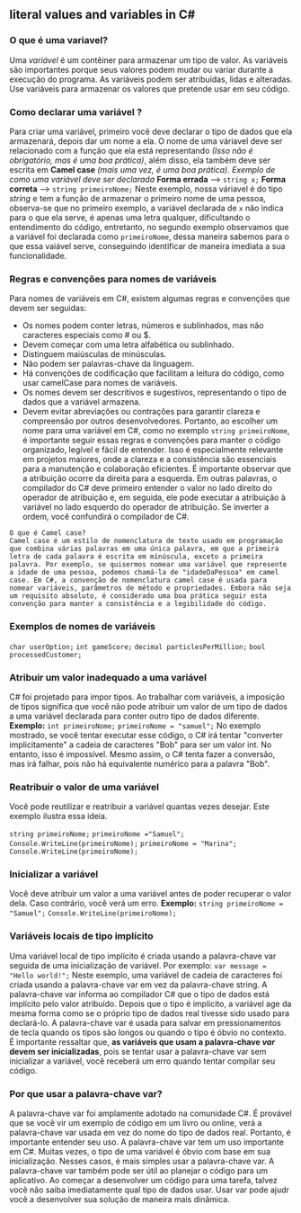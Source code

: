 ## literal values ​​and variables in C#

### O que é uma variavel?

Uma *variável* é um contêiner para armazenar um tipo de valor. As variáveis são importantes porque seus valores podem mudar ou variar durante a execução do programa. As variáveis podem ser atribuídas, lidas e alteradas. Use variáveis para armazenar os valores que pretende usar em seu código.

### Como declarar uma variável ?

Para criar uma variável, primeiro você deve declarar o tipo de dados que ela armazenará, depois dar um nome a ela. O nome de uma váriavel deve ser relacionado com a função que ela está representando *(Isso não é obrigatório, mas é uma boa prática)*, além disso, ela também deve ser escrita em **Camel case** *(mais uma vez, é uma boa prática)*.
*Exemplo de como uma variável deve ser declarada*
**Forma errada** -->  `string x;`
**Forma correta** --> `string primeiroNome;`
Neste exemplo, nossa váriavel é do tipo *string* e tem a função de armazenar o primeiro nome de uma pessoa, observa-se que no primeiro exemplo, a variável declarada de `x` não indica para o que ela serve, é apenas uma letra qualquer, dificultando o entendimento do código, entretanto, no segundo exemplo observamos que a variável foi declarada como `primeiroNome`, dessa maneira sabemos para o que essa vaiável serve, conseguindo identificar de maneira imediata a sua funcionalidade.

### Regras e convenções para nomes de variáveis

Para nomes de variáveis em C#, existem algumas regras e convenções que devem ser seguidas:

- Os nomes podem conter letras, números e sublinhados, mas não caracteres especiais como # ou $.
- Devem começar com uma letra alfabética ou sublinhado.
- Distinguem maiúsculas de minúsculas.
- Não podem ser palavras-chave da linguagem.
- Há convenções de codificação que facilitam a leitura do código, como usar camelCase para nomes de variáveis.
- Os nomes devem ser descritivos e sugestivos, representando o tipo de dados que a variável armazena.
- Devem evitar abreviações ou contrações para garantir clareza e compreensão por outros desenvolvedores.
Portanto, ao escolher um nome para uma variável em C#, como no exemplo `string primeiroNome`, é importante seguir essas regras e convenções para manter o código organizado, legível e fácil de entender. Isso é especialmente relevante em projetos maiores, onde a clareza e a consistência são essenciais para a manutenção e colaboração eficientes. 
É importante observar que a atribuição ocorre da direita para a esquerda. Em outras palavras, o compilador do C# deve primeiro entender o valor no lado direito do operador de atribuição e, em seguida, ele pode executar a atribuição à variável no lado esquerdo do operador de atribuição. Se inverter a ordem, você confundirá o compilador de C#.


`O que é Camel case?                                                                      Camel case é um estilo de nomenclatura de texto usado em programação que combina várias palavras em uma única palavra, em que a primeira letra de cada palavra é escrita em minúscula, exceto a primeira palavra. Por exemplo, se quisermos nomear uma variável que represente a idade de uma pessoa, podemos chamá-la de "idadeDaPessoa" em camel case. Em C#, a convenção de nomenclatura camel case é usada para nomear variáveis, parâmetros de método e propriedades. Embora não seja um requisito absoluto, é considerado uma boa prática seguir esta convenção para manter a consistência e a legibilidade do código.`

### Exemplos de nomes de variáveis

`char userOption;` 
`int gameScore;`
`decimal particlesPerMillion;`
`bool processedCustomer;`

### Atribuir um valor inadequado a uma variável

C# foi projetado para impor tipos. Ao trabalhar com variáveis, a imposição de tipos significa que você não pode atribuir um valor de um tipo de dados a uma variável declarada para conter outro tipo de dados diferente.
**Exemplo:**
`int primeiroNome;`
`primeiroNome = "samuel";`
No exemplo mostrado, se você tentar executar esse código, o C# irá tentar "converter implicitamente" a cadeia de caracteres "Bob" para ser um valor int. No entanto, isso é impossível. Mesmo assim, o C# tenta fazer a conversão, mas irá falhar, pois não há equivalente numérico para a palavra "Bob".

### Reatribuir o valor de uma variável

Você pode reutilizar e reatribuir a variável quantas vezes desejar. Este exemplo ilustra essa ideia.

`string primeiroNome;`
`primeiroNome ="Samuel";`
`Console.WriteLine(primeiroNome);`
`primeiroNome = "Marina";`
`Console.WriteLine(primeiroNome);`

### Inicializar a variável

Você deve atribuir um valor a uma variável antes de poder recuperar o valor dela. Caso contrário, você verá um erro.
**Exemplo:**
`string primeiroNome = "Samuel";`
`Console.WriteLine(primeiroNome);`

###  Variáveis locais de tipo implícito

Uma variável local de tipo implícito é criada usando a palavra-chave var seguida de uma inicialização de variável. Por exemplo:
`var message = "Hello world!";`
Neste exemplo, uma variável de cadeia de caracteres foi criada usando a palavra-chave var em vez da palavra-chave string.
A palavra-chave var informa ao compilador C# que o tipo de dados está implícito pelo valor atribuído. Depois que o tipo é implícito, a variável age da mesma forma como se o próprio tipo de dados real tivesse sido usado para declará-lo. A palavra-chave var é usada para salvar em pressionamentos de tecla quando os tipos são longos ou quando o tipo é óbvio no contexto.
É importante ressaltar que, **as variáveis que usam a palavra-chave *var* devem ser inicializadas**, pois se tentar usar a palavra-chave var sem inicializar a variável, você receberá um erro quando tentar compilar seu código.

### Por que usar a palavra-chave var?

A palavra-chave var foi amplamente adotado na comunidade C#. É provável que se você vir um exemplo de código em um livro ou online, verá a palavra-chave var usada em vez do nome do tipo de dados real. Portanto, é importante entender seu uso.
A palavra-chave var tem um uso importante em C#. Muitas vezes, o tipo de uma variável é óbvio com base em sua inicialização. Nesses casos, é mais simples usar a palavra-chave var. A palavra-chave var também pode ser útil ao planejar o código para um aplicativo. Ao começar a desenvolver um código para uma tarefa, talvez você não saiba imediatamente qual tipo de dados usar. Usar var pode ajudr você a desenvolver sua solução de maneira mais dinâmica.